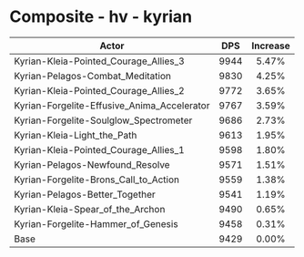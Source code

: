 # Composite - hv - kyrian
| Actor | DPS | Increase |
|---|:---:|:---:|
|Kyrian-Kleia-Pointed_Courage_Allies_3|9944|5.47%|
|Kyrian-Pelagos-Combat_Meditation|9830|4.25%|
|Kyrian-Kleia-Pointed_Courage_Allies_2|9772|3.65%|
|Kyrian-Forgelite-Effusive_Anima_Accelerator|9767|3.59%|
|Kyrian-Forgelite-Soulglow_Spectrometer|9686|2.73%|
|Kyrian-Kleia-Light_the_Path|9613|1.95%|
|Kyrian-Kleia-Pointed_Courage_Allies_1|9598|1.80%|
|Kyrian-Pelagos-Newfound_Resolve|9571|1.51%|
|Kyrian-Forgelite-Brons_Call_to_Action|9559|1.38%|
|Kyrian-Pelagos-Better_Together|9541|1.19%|
|Kyrian-Kleia-Spear_of_the_Archon|9490|0.65%|
|Kyrian-Forgelite-Hammer_of_Genesis|9458|0.31%|
|Base|9429|0.00%|
